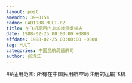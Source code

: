 ```yaml
---
layout: post
amendno: 39-0154
cadno: CAD1988-MULT-02
title: 在飞机厕所门上加装禁烟标志
date: 1988-02-25 00:00:00 +0800
effdate: 1988-02-25 00:00:00 +0800
tag: MULT
categories: 中国民航局适航司
author: 张珠江
---
```


##适用范围:
所有在中国民用航空局注册的运输飞机

